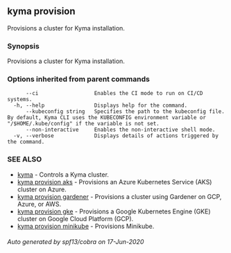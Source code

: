 ## kyma provision

Provisions a cluster for Kyma installation.

### Synopsis

Provisions a cluster for Kyma installation.

### Options inherited from parent commands

```
      --ci                  Enables the CI mode to run on CI/CD systems.
  -h, --help                Displays help for the command.
      --kubeconfig string   Specifies the path to the kubeconfig file. By default, Kyma CLI uses the KUBECONFIG environment variable or "/$HOME/.kube/config" if the variable is not set.
      --non-interactive     Enables the non-interactive shell mode.
  -v, --verbose             Displays details of actions triggered by the command.
```

### SEE ALSO

* [kyma](kyma.md)	 - Controls a Kyma cluster.
* [kyma provision aks](kyma_provision_aks.md)	 - Provisions an Azure Kubernetes Service (AKS) cluster on Azure.
* [kyma provision gardener](kyma_provision_gardener.md)	 - Provisions a cluster using Gardener on GCP, Azure, or AWS.
* [kyma provision gke](kyma_provision_gke.md)	 - Provisions a Google Kubernetes Engine (GKE) cluster on Google Cloud Platform (GCP).
* [kyma provision minikube](kyma_provision_minikube.md)	 - Provisions Minikube.

###### Auto generated by spf13/cobra on 17-Jun-2020
